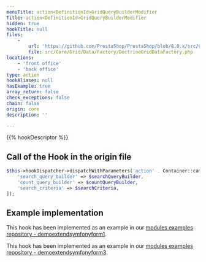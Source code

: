 ```yaml
---
menuTitle: action<DefinitionId>GridQueryBuilderModifier
Title: action<DefinitionId>GridQueryBuilderModifier
hidden: true
hookTitle: null
files:
    -
        url: 'https://github.com/PrestaShop/PrestaShop/blob/8.0.x/src/Core/Grid/Data/Factory/DoctrineGridDataFactory.php'
        file: src/Core/Grid/Data/Factory/DoctrineGridDataFactory.php
locations:
    - 'front office'
    - 'back office'
type: action
hookAliases: null
hasExample: true
array_return: false
check_exceptions: false
chain: false
origin: core
description: ''

---
```


{{% hookDescriptor %}}

## Call of the Hook in the origin file

```php
$this->hookDispatcher->dispatchWithParameters('action' . Container::camelize($this->gridId) . 'GridQueryBuilderModifier', [
    'search_query_builder' => $searchQueryBuilder,
    'count_query_builder' => $countQueryBuilder,
    'search_criteria' => $searchCriteria,
]);
```

## Example implementation

This hook has been implemented as an example in our [modules examples repository - demoextendsymfonyform1](https://github.com/PrestaShop/example-modules/tree/master/demoextendsymfonyform1).

This hook has been implemented as an example in our [modules examples repository - demoextendsymfonyform3](https://github.com/PrestaShop/example-modules/tree/master/demoextendsymfonyform3).
